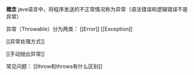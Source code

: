 **概念**
java语言中，将程序发送的不正常情况称为异常（语法错误和逻辑错误不是异常）

异常（Throwable）分为两类：
[[Error]]
[[Exception]]

[[异常处理方式]]

[[手动抛出异常]]

常见问题：
[[throw和throws有什么区别]]

